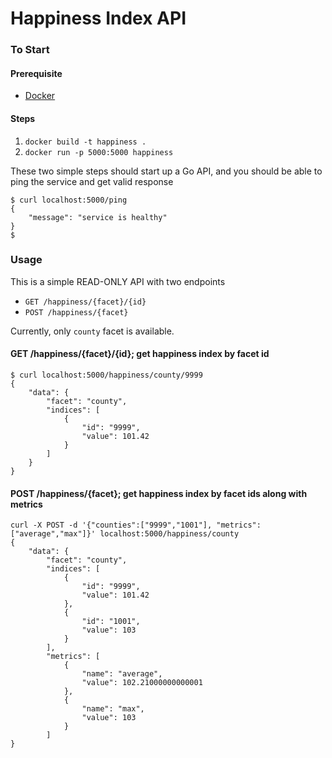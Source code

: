 # Happiness Index API

### To Start

#### Prerequisite

- [Docker](https://www.docker.com/)

#### Steps

1. `docker build -t happiness .`
2. `docker run -p 5000:5000 happiness`

These two simple steps should start up a Go API, and you should be able to ping the service and get valid response

```
$ curl localhost:5000/ping
{
    "message": "service is healthy"
}
$ 
```

### Usage

This is a simple READ-ONLY API with two endpoints 

- `GET /happiness/{facet}/{id}`
- `POST /happiness/{facet}`

Currently, only `county` facet is available.

#### GET /happiness/{facet}/{id}; get happiness index by facet id

```
$ curl localhost:5000/happiness/county/9999
{
    "data": {
        "facet": "county",
        "indices": [
            {
                "id": "9999",
                "value": 101.42
            }
        ]
    }
}
```

#### POST /happiness/{facet}; get happiness index by facet ids along with metrics

```
curl -X POST -d '{"counties":["9999","1001"], "metrics": ["average","max"]}' localhost:5000/happiness/county
{
    "data": {
        "facet": "county",
        "indices": [
            {
                "id": "9999",
                "value": 101.42
            },
            {
                "id": "1001",
                "value": 103
            }
        ],
        "metrics": [
            {
                "name": "average",
                "value": 102.21000000000001
            },
            {
                "name": "max",
                "value": 103
            }
        ]
}
```
